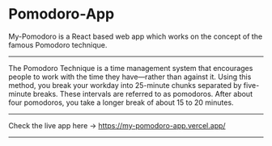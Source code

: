 # Pomodoro-App
My-Pomodoro is a React based web app which works on the concept of the famous Pomodoro technique.

----------------------------------------------------------------------------------------------------------------------------------------------------------

The Pomodoro Technique is a time management system that encourages people to work with the time they have—rather than against it. Using this method, you break your workday into 25-minute chunks separated by five-minute breaks. These intervals are referred to as pomodoros. After about four pomodoros, you take a longer break of about 15 to 20 minutes.

----------------------------------------------------------------------------------------------------------------------------------------------------------

Check the live app here -> https://my-pomodoro-app.vercel.app/

----------------------------------------------------------------------------------------------------------------------------------------------------------

